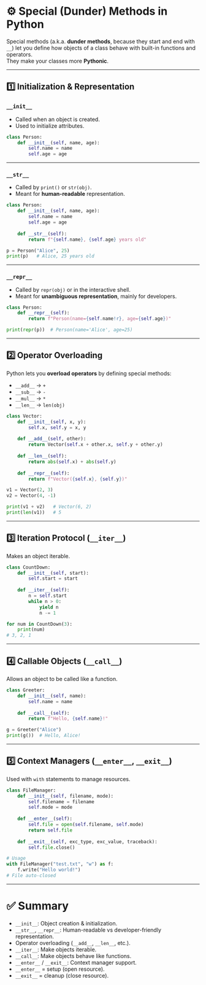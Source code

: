 # ⚙️ Special (Dunder) Methods in Python

Special methods (a.k.a. **dunder methods**, because they start and end with `__`) let you define how objects of a class behave with built-in functions and operators.  
They make your classes more **Pythonic**.

---

## 1️⃣ Initialization & Representation

### `__init__`
- Called when an object is created.
- Used to initialize attributes.

```python
class Person:
    def __init__(self, name, age):
        self.name = name
        self.age = age
````

---

### `__str__`

* Called by `print()` or `str(obj)`.
* Meant for **human-readable** representation.

```python
class Person:
    def __init__(self, name, age):
        self.name = name
        self.age = age
    
    def __str__(self):
        return f"{self.name}, {self.age} years old"

p = Person("Alice", 25)
print(p)   # Alice, 25 years old
```

---

### `__repr__`

* Called by `repr(obj)` or in the interactive shell.
* Meant for **unambiguous representation**, mainly for developers.

```python
class Person:
    def __repr__(self):
        return f"Person(name={self.name!r}, age={self.age})"

print(repr(p))  # Person(name='Alice', age=25)
```

---

## 2️⃣ Operator Overloading

Python lets you **overload operators** by defining special methods:

* `__add__` → `+`
* `__sub__` → `-`
* `__mul__` → `*`
* `__len__` → `len(obj)`

```python
class Vector:
    def __init__(self, x, y):
        self.x, self.y = x, y
    
    def __add__(self, other):
        return Vector(self.x + other.x, self.y + other.y)
    
    def __len__(self):
        return abs(self.x) + abs(self.y)
    
    def __repr__(self):
        return f"Vector({self.x}, {self.y})"

v1 = Vector(2, 3)
v2 = Vector(4, -1)

print(v1 + v2)   # Vector(6, 2)
print(len(v1))   # 5
```

---

## 3️⃣ Iteration Protocol (`__iter__`)

Makes an object iterable.

```python
class CountDown:
    def __init__(self, start):
        self.start = start
    
    def __iter__(self):
        n = self.start
        while n > 0:
            yield n
            n -= 1

for num in CountDown(3):
    print(num)  
# 3, 2, 1
```

---

## 4️⃣ Callable Objects (`__call__`)

Allows an object to be called like a function.

```python
class Greeter:
    def __init__(self, name):
        self.name = name
    
    def __call__(self):
        return f"Hello, {self.name}!"

g = Greeter("Alice")
print(g())  # Hello, Alice!
```

---

## 5️⃣ Context Managers (`__enter__`, `__exit__`)

Used with `with` statements to manage resources.

```python
class FileManager:
    def __init__(self, filename, mode):
        self.filename = filename
        self.mode = mode
    
    def __enter__(self):
        self.file = open(self.filename, self.mode)
        return self.file
    
    def __exit__(self, exc_type, exc_value, traceback):
        self.file.close()

# Usage
with FileManager("test.txt", "w") as f:
    f.write("Hello world!")
# File auto-closed
```

---

# ✅ Summary

* `__init__`: Object creation & initialization.
* `__str__`, `__repr__`: Human-readable vs developer-friendly representation.
* Operator overloading (`__add__`, `__len__`, etc.).
* `__iter__`: Make objects iterable.
* `__call__`: Make objects behave like functions.
* `__enter__` / `__exit__`: Context manager support.
* `__enter__` = setup (open resource).
* `__exit__` = cleanup (close resource).